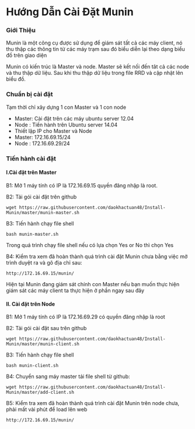 # Hướng Dẫn Cài Đặt Munin

### Giới Thiệu 

Munin là một công cụ được sử dụng để giám sát tất cả các máy client, nó thu thập các thông tin từ các máy trạm sau đó biểu diễn lại theo dạng biểu đồ trên giao diện 

Munin có kiến trúc là Master và node. Master sẽ kết nối đến tât cả các node và thu thập dữ liệu. Sau khi thu thập dữ liệu trong file RRD và cập nhật lên biểu đồ. 

### Chuẩn bị cài đặt

Tạm thời chỉ xây dựng 1 con Master và 1 con node
- Master: Cài đặt trên các máy ubuntu server 12.04
- Node  : Tiến hành trên Ubuntu server 14.04
- Thiết lập IP cho Master và Node
- Master: 172.16.69.15/24
- Node  : 172.16.69.29/24

### Tiến hành cài đặt 

#### I.Cài đặt trên Master

B1: Mở 1 máy tính có IP là 172.16.69.15 quyền đăng nhập là root.

B2: Tải gói cài đặt trên github

`wget https://raw.githubusercontent.com/daokhactuan48/Install-Munin/master/munin-master.sh`

B3: Tiến hành chạy file shell 

`bash munin-master.sh`

Trong quá trình chạy file shell nếu có lựa chọn Yes or No thì chọn Yes

B4: Kiểm tra xem đã hoàn thành quá trình cài đặt Munin chưa bằng việc mở trình duyệt ra và gõ địa chỉ sau:

`http://172.16.69.15/munin/`

Hiện tại Munin đang giám sát chính con Master nếu bạn muốn thực hiện giám sát các máy client ta thực hiện ở phần ngay sau đây

#### II. Cài đặt trên Node

B1: Mở 1 máy tính có IP là 172.16.69.29 có quyền đăng nhập là root

B2: Tải gói cài đặt sau trên github

`wget https://raw.githubusercontent.com/daokhactuan48/Install-Munin/master/munin-client.sh`

B3: Tiến hành chạy file shell 

`bash munin-client.sh`

B4: Chuyển sang máy master tải file shell từ github:

`wget https://raw.githubusercontent.com/daokhactuan48/Install-Munin/master/add-client.sh`

B5: Kiểm tra xem đã hoàn thành quá trình cài đặt Munin trên node chưa, phải mất vài phút để load lên web

`http://172.16.69.15/munin/`




